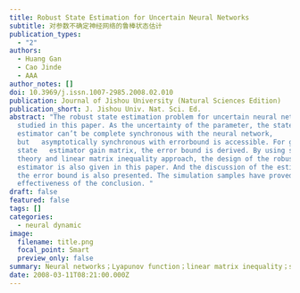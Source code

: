 ```yaml
---
title: Robust State Estimation for Uncertain Neural Networks
subtitle: 对参数不确定神经网络的鲁棒状态估计
publication_types:
  - "2"
authors:
  - Huang Gan
  - Cao Jinde
  - AAA
author_notes: []
doi: 10.3969/j.issn.1007-2985.2008.02.010
publication: Journal of Jishou University (Natural Sciences Edition)
publication_short: J. Jishou Univ. Nat. Sci. Ed.
abstract: "The robust state estimation problem for uncertain neural network is
  studied in this paper. As the uncertainty of the parameter, the states of the
  estimator can’t be complete synchronous with the neural network,
  but   asymptotically synchronous with errorbound is accessible. For given
  state   estimator gain matrix, the error bound is derived. By using stable
  theory and linear matrix inequality approach, the design of the robust state
  estimator is also given in this paper. And the discussion of the estimate of
  the error bound is also presented. The simulation samples have proved the
  effectiveness of the conclusion. "
draft: false
featured: false
tags: []
categories:
  - neural dynamic
image:
  filename: title.png
  focal_point: Smart
  preview_only: false
summary: Neural networks；Lyapunov function；linear matrix inequality；state estimation
date: 2008-03-11T08:21:00.000Z
---
```

